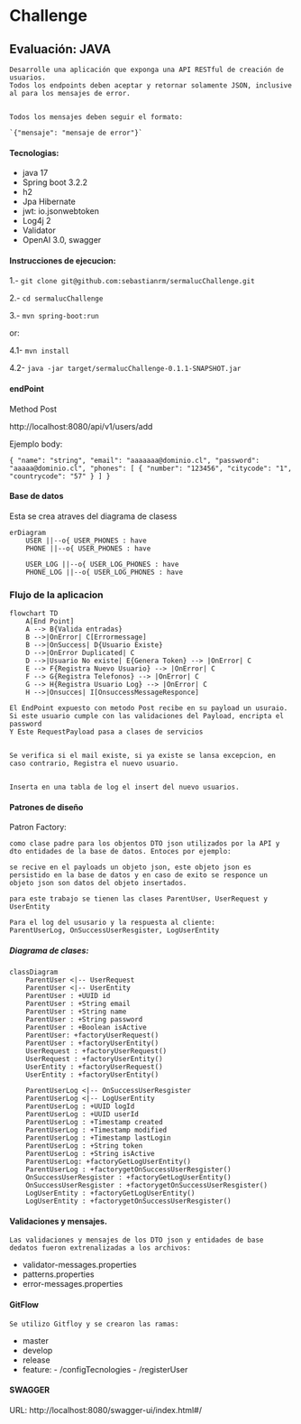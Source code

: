 # Challenge
## Evaluación: JAVA


    Desarrolle una aplicación que exponga una API RESTful de creación de usuarios.
    Todos los endpoints deben aceptar y retornar solamente JSON, inclusive al para los mensajes de error.


    Todos los mensajes deben seguir el formato:

	`{"mensaje": "mensaje de error"}`
	
#### Tecnologias:

- java 17
- Spring boot 3.2.2
- h2
- Jpa Hibernate
- jwt: io.jsonwebtoken
- Log4j 2
- Validator
- OpenAI 3.0, swagger

#### Instrucciones de ejecucion:

1.- `git clone git@github.com:sebastianrm/sermalucChallenge.git`

2.- `cd sermalucChallenge`

3.- `mvn spring-boot:run` 

or:

4.1- `mvn install`

4.2- `java -jar target/sermalucChallenge-0.1.1-SNAPSHOT.jar`


#### endPoint

Method Post


http://localhost:8080/api/v1/users/add

Ejemplo body:


`
{
  "name": "string",
  "email": "aaaaaaa@dominio.cl",
  "password": "aaaaa@dominio.cl",
  "phones": [
    {
      "number": "123456",
      "citycode": "1",
      "countrycode": "57"
    }
  ]
}
`
#### Base de datos

Esta se crea atraves del diagrama de clasess
```mermaid
erDiagram
    USER ||--o{ USER_PHONES : have
    PHONE ||--o{ USER_PHONES : have

    USER_LOG ||--o{ USER_LOG_PHONES : have
    PHONE_LOG ||--o{ USER_LOG_PHONES : have
```

### Flujo de la aplicacion
```mermaid
flowchart TD
    A[End Point] 
    A --> B{Valida entradas}
    B -->|OnError| C[Errormessage]
    B -->|OnSuccess| D{Usuario Existe}
    D -->|OnError Duplicated| C
    D -->|Usuario No existe| E{Genera Token} --> |OnError| C
    E --> F{Registra Nuevo Usuario} --> |OnError| C
    F --> G{Registra Telefonos} --> |OnError| C
    G --> H{Registra Usuario Log} --> |OnError| C
    H -->|Onsucces| I[OnsuccessMessageResponce]
```

    El EndPoint expuesto con metodo Post recibe en su payload un usuraio. Si este usuario cumple con las validaciones del Payload, encripta el password
    Y Este RequestPayload pasa a clases de servicios


    Se verifica si el mail existe, si ya existe se lansa excepcion, en caso contrario, Registra el nuevo usuario.
 
  
    Inserta en una tabla de log el insert del nuevo usuarios.

#### Patrones de diseño

Patron Factory:

    como clase padre para los objentos DTO json utilizados por la API y dto entidades de la base de datos. Entoces por ejemplo:

    se recive en el payloads un objeto json, este objeto json es persistido en la base de datos y en caso de exito se responce un objeto json son datos del objeto insertados.

    para este trabajo se tienen las clases ParentUser, UserRequest y UserEntity

    Para el log del ususario y la respuesta al cliente:
    ParentUserLog, OnSuccessUserResgister, LogUserEntity

##### Diagrama de clases:

```mermaid
classDiagram
    ParentUser <|-- UserRequest
    ParentUser <|-- UserEntity
    ParentUser : +UUID id
    ParentUser : +String email
    ParentUser : +String name
    ParentUser : +String password
    ParentUser : +Boolean isActive
    ParentUser: +factoryUserRequest()
    ParentUser : +factoryUserEntity()
    UserRequest : +factoryUserRequest()
    UserRequest : +factoryUserEntity()
    UserEntity : +factoryUserRequest()
    UserEntity : +factoryUserEntity()

    ParentUserLog <|-- OnSuccessUserResgister
    ParentUserLog <|-- LogUserEntity
    ParentUserLog : +UUID logId
    ParentUserLog : +UUID userId
    ParentUserLog : +Timestamp created
    ParentUserLog : +Timestamp modified
    ParentUserLog : +Timestamp lastLogin
    ParentUserLog : +String token
    ParentUserLog : +String isActive 
    ParentUserLog: +factoryGetLogUserEntity()
    ParentUserLog : +factorygetOnSuccessUserResgister()
    OnSuccessUserResgister : +factoryGetLogUserEntity()
    OnSuccessUserResgister : +factorygetOnSuccessUserResgister()
    LogUserEntity : +factoryGetLogUserEntity()
    LogUserEntity : +factorygetOnSuccessUserResgister()
```

#### Validaciones y mensajes.

    Las validaciones y mensajes de los DTO json y entidades de base dedatos fueron extrenalizadas a los archivos:

- validator-messages.properties
- patterns.properties
- error-messages.properties


#### GitFlow

    Se utilizo Gitfloy y se crearon las ramas:

- master
- develop
- release
- feature:
		- /configTecnologies
		- /registerUser

		
#### SWAGGER

  URL:
  http://localhost:8080/swagger-ui/index.html#/
